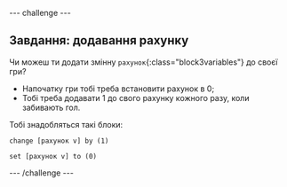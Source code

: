 --- challenge ---

## Завдання: додавання рахунку
Чи можеш ти додати змінну `рахунок`{:class="block3variables"} до своєї гри?

+ Напочатку гри тобі треба встановити рахунок в 0;
+ Тобі треба додавати 1 до свого рахунку кожного разу, коли забивають гол.

Тобі знадобляться такі блоки:

```blocks3
change [рахунок v] by (1)

set [рахунок v] to (0)
```

--- /challenge ---
